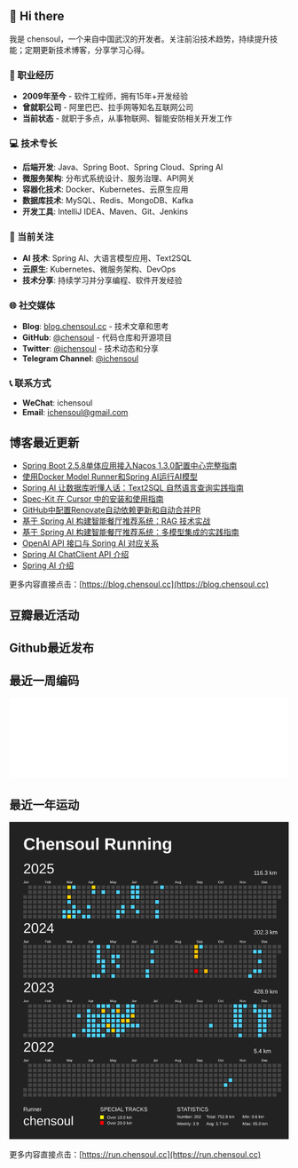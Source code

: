 ## 👋 Hi there

我是 chensoul，一个来自中国武汉的开发者。关注前沿技术趋势，持续提升技能；定期更新技术博客，分享学习心得。

### 🚀 职业经历
- **2009年至今** - 软件工程师，拥有15年+开发经验
- **曾就职公司** - 阿里巴巴、拉手网等知名互联网公司
- **当前状态** - 就职于多点，从事物联网、智能安防相关开发工作

### 💻 技术专长
- **后端开发**: Java、Spring Boot、Spring Cloud、Spring AI
- **微服务架构**: 分布式系统设计、服务治理、API网关
- **容器化技术**: Docker、Kubernetes、云原生应用
- **数据库技术**: MySQL、Redis、MongoDB、Kafka
- **开发工具**: IntelliJ IDEA、Maven、Git、Jenkins

### 🎯 当前关注
- **AI 技术**: Spring AI、大语言模型应用、Text2SQL
- **云原生**: Kubernetes、微服务架构、DevOps
- **技术分享**: 持续学习并分享编程、软件开发经验

### 🌐 社交媒体
- **Blog**: [blog.chensoul.cc](https://blog.chensoul.cc) - 技术文章和思考
- **GitHub**: [@chensoul](https://github.com/chensoul) - 代码仓库和开源项目
- **Twitter**: [@ichensoul](https://twitter.com/ichensoul) - 技术动态和分享
- **Telegram Channel**: [@ichensoul](https://t.me/ichensoul)

### 📞 联系方式
- **WeChat**: ichensoul
- **Email**: [ichensoul@gmail.com](mailto:ichensoul@gmail.com)

## 博客最近更新

<!-- blog starts -->
- [Spring Boot 2.5.8单体应用接入Nacos 1.3.0配置中心完整指南](https://blog.chensoul.cc/posts/2025/10/10/spring-boot-2.5.8-nacos-1.3.0-config-center-integration-guide/)
- [使用Docker Model Runner和Spring AI运行AI模型](https://blog.chensoul.cc/posts/2025/10/09/docker-model-runner-spring-ai-local-ai-application/)
- [Spring AI 让数据库听懂人话：Text2SQL 自然语言查询实践指南](https://blog.chensoul.cc/posts/2025/09/30/spring-ai-text2sql-showcase/)
- [Spec-Kit 在 Cursor 中的安装和使用指南](https://blog.chensoul.cc/posts/2025/09/29/spec-kit-with-cursor/)
- [GitHub中配置Renovate自动依赖更新和自动合并PR](https://blog.chensoul.cc/posts/2025/09/28/config-renovate-in-github/)
- [基于 Spring AI 构建智能餐厅推荐系统：RAG 技术实战](https://blog.chensoul.cc/posts/2025/09/26/spring-ai-restaurant-showcase-rag/)
- [基于 Spring AI 构建智能餐厅推荐系统：多模型集成的实践指南](https://blog.chensoul.cc/posts/2025/09/25/spring-ai-restaurant-showcase/)
- [OpenAI API 接口与 Spring AI 对应关系](https://blog.chensoul.cc/posts/2025/09/22/openai-api-with-spring-ai/)
- [Spring AI ChatClient API 介绍](https://blog.chensoul.cc/posts/2025/09/19/spring-ai-chat-client-api/)
- [Spring AI 介绍](https://blog.chensoul.cc/posts/2025/09/18/spring-ai/)
<!-- blog ends -->

更多内容直接点击：[https://blog.chensoul.cc](https://blog.chensoul.cc)

## 豆瓣最近活动

<!-- douban starts -->

<!-- douban ends -->

## Github最近发布

<!-- recent_releases starts -->

<!-- recent_releases ends -->

## 最近一周编码

![light](https://raw.githubusercontent.com/chensoul/chensoul/main/images/wakatime_weekly_language_stats.svg#gh-light-mode-only)

## 最近一年运动

[![light](https://raw.githubusercontent.com/chensoul/running_page/master/assets/github.svg#gh-light-mode-only)](https://run.chensoul.cc)

更多内容直接点击：[https://run.chensoul.cc](https://run.chensoul.cc)
